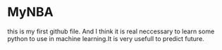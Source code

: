 # MyNBA
this is my first github file.
And I think it is real neccessary to learn some python to use in machine learning.It is very usefull to predict future.

